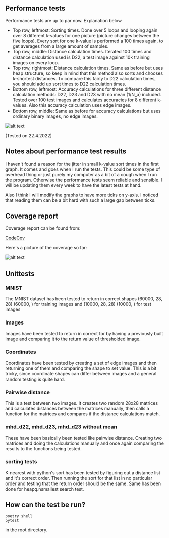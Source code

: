 ## Performance tests

Performance tests are up to par now. Explanation below

- Top row, leftmost: Sorting times. Done over 5 loops and looping again over 8 different k-values for one picture (picture changes between the five loops). Every sort for 
one k-value is performed a 100 times again, to get averages from a large amount of samples.
- Top row, middle: Distance calculation times. Iterated 100 times and distance calculation used is D22, a test image against 10k training images on every loop.
- Top row, rightmost: Distance calculation times. Same as before but uses heap structure, so keep in mind that this method also sorts and chooses k-shortest distances. To 
compare this fairly to D22 calculation times, you should add up sort times to D22 calculation times.
- Bottom row, leftmost: Accuracy calculations for three different distance calculation methods: D22, D23 and D23 with no mean (1/N_a) included. Tested over 100 test images 
and calculates accuracies for 8 different k-values. Also this accuracy calculation uses edge images.
- Bottom row, middle: Same as before for accuracy calculations but uses ordinary binary images, no edge images.


![alt text](https://github.com/TuuPu/ModifiedHausdorffDistance/blob/main/documentation/images/PerformanceStats.png)

(Tested on 22.4.2022)

## Notes about performance test results

I haven't found a reason for the jitter in small k-value sort times in the first graph. It comes and goes when I run the tests. This could be some type of overhead thing or 
just purely my computer as a bit of a cough when I run the program. Otherwise the performance tests seem reliable and sensible. I will be updating them every week to have 
the latest tests at hand.

Also I think I will modify the graphs to have more ticks on y-axis. I noticed that reading them can be a bit hard with such a large gap between ticks.

## Coverage report

Coverage report can be found from:

[CodeCov](https://app.codecov.io/gh/TuuPu/ModifiedHausdorffDistance)

Here's a picture of the coverage so far:

![alt text](https://github.com/TuuPu/ModifiedHausdorffDistance/blob/main/documentation/images/UpdatedCoverage.png)

## Unittests

### MNIST

The MNIST dataset has been tested to return in correct shapes (60000, 28, 28) (60000, ) for training images and (10000, 28, 28) (10000, ) for test images

### Images

Images have been tested to return in correct for by having a previously built image and comparing it to the return value of thresholded image.

### Coordinates

Coordinates have been tested by creating a set of edge images and then returning one of them and comparing the shape to set value. This is a bit tricky, since coordinate shapes can differ between images and a general random testing is quite hard.

### Pairwise distance

This is a test between two images. It creates two random 28x28 matrices and calculates distances between the matrices manually, then calls a function for the matrices and 
compares if the distance calculations match.

### mhd_d22, mhd_d23, mhd_d23 without mean

These have been basically been tested like pairwise distance. Creating two matrices and doing the calculations manually and once again comparing the results to the 
functions being tested.

### sorting tests

K-nearest with python's sort has been tested by figuring out a distance list and it's correct order. Then running the sort for that list in no particular order and testing that the return order should be the same. Same has been done for heapq.nsmallest search test.

## How can the test be run?

```
poetry shell
pytest
```

in the root directory.
